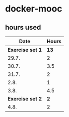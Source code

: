 # docker-mooc

## hours used
|Date| Hours|
|---|---|
|**Exercise set 1**|**13**|
|29.7.|2|
|30.7.|3.5|
|31.7.|2|
|2.8.|1|
|3.8.|4.5|
|**Exercise set 2**|**2**|
|4.8.|2|
